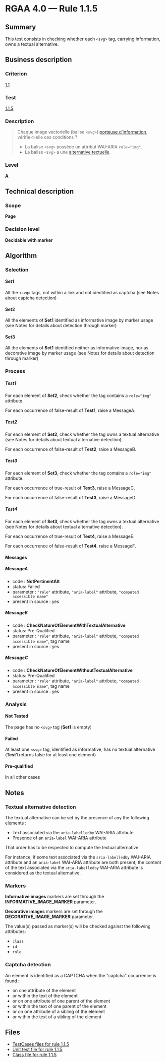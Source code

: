 # RGAA 4.0 — Rule 1.1.5

## Summary

This test consists in checking whether each `<svg>` tag, carrying information, owns a textual alternative.

## Business description

### Criterion

[1.1](https://www.numerique.gouv.fr/publications/rgaa-accessibilite/methode/criteres/#crit-1-1)

### Test

[1.1.5](https://www.numerique.gouv.fr/publications/rgaa-accessibilite/methode/criteres/#test-1-1-5)

### Description

> Chaque image vectorielle (balise `<svg>`) [porteuse d’information](https://www.numerique.gouv.fr/publications/rgaa-accessibilite/methode/glossaire/#image-porteuse-d-information), vérifie-t-elle ces conditions ?
> 
> * La balise `<svg>` possède un attribut WAI-ARIA `role="img"`.
> * La balise `<svg>` a une [alternative textuelle](https://www.numerique.gouv.fr/publications/rgaa-accessibilite/methode/glossaire/#alternative-textuelle-image).

### Level

**A**

## Technical description

### Scope

**Page**

### Decision level

**Decidable with marker**

## Algorithm

### Selection

#### Set1

All the `<svg>` tags, not within a link and not identified as captcha (see Notes about captcha detection)

#### Set2

All the elements of **Set1** identified as informative image by marker usage (see Notes for details about detection through marker)

#### Set3

All the elements of **Set1** identified neither as informative image, nor as decorative image by marker usage (see Notes for details about detection through marker)

### Process

##### Test1

For each element of **Set2**, check whether the tag contains a `role="img"` attribute. 

For each occurrence of false-result of **Test1**, raise a MessageA.

##### Test2

For each element of **Set2**, check whether the tag owns a textual alternative (see Notes for details about textual alternative detection). 

For each occurrence of false-result of **Test2**, raise a MessageB.

##### Test3

For each element of **Set3**, check whether the tag contains a `role="img"` attribute. 

For each occurrence of true-result of **Test3**, raise a MessageC.

For each occurrence of false-result of **Test3**, raise a MessageD.

##### Test4

For each element of **Set3**, check whether the tag owns a textual alternative (see Notes for details about textual alternative detection). 

For each occurrence of true-result of **Test4**, raise a MessageE.

For each occurrence of false-result of **Test4**, raise a MessageF.

#### Messages

##### MessageA 

-    code : **NotPertinentAlt** 
-    status: Failed
-    parameter : `"role"` attribute, `"aria-label"` attribute, `"computed accessible name"`
-    present in source : yes

##### MessageB 

-    code : **CheckNatureOfElementWithTextualAlternative** 
-    status: Pre-Qualified
-    parameter : `"role"` attribute, `"aria-label"` attribute, `"computed accessible name"`, tag name
-    present in source : yes

##### MessageC

-    code : **CheckNatureOfElementWithoutTextualAlternative** 
-    status: Pre-Qualified
-    parameter : `"role"` attribute, `"aria-label"` attribute, `"computed accessible name"`, tag name
-    present in source : yes

### Analysis

#### Not Tested

The page has no `<svg>` tag (**Set1** is empty)

#### Failed

At least one `<svg>` tag, identified as informative, has no textual alternative (**Test1** returns false for at least one element)

#### Pre-qualified

In all other cases

## Notes

### Textual alternative detection

The textual alternative can be set by the presence of any the following elements : 

* Text associated via the `aria-labelledby` WAI-ARIA attribute 
* Presence of an `aria-label` WAI-ARIA attribute

That order has to be respected to compute the textual alternative.

For instance, if some text associated via the `aria-labelledby` WAI-ARIA attribute and an `aria-label` WAI-ARIA attribute 
are both present, the content of the text associated via the `aria-labelledby` WAI-ARIA attribute is considered as the textual alternative.

### Markers 

**Informative images** markers are set through the **INFORMATIVE_IMAGE_MARKER** parameter.

**Decorative images** markers are set through the **DECORATIVE_IMAGE_MARKER** parameter.

The value(s) passed as marker(s) will be checked against the following attributes:

- `class`
- `id`
- `role`

### Captcha detection

An element is identified as a CAPTCHA when the "captcha" occurrence is found :

- on one attribute of the element
- or within the text of the element
- or on one attribute of one parent of the element
- or within the text of one parent of the element
- or on one attribute of a sibling of the element
- or within the text of a sibling of the element

## Files

- [TestCases files for rule 1.1.5](https://gitlab.com/asqatasun/Asqatasun/-/tree/master/rules/rules-rgaa4.0/src/test/resources/testcases/rgaa40/Rgaa40Rule010105/)
- [Unit test file for rule 1.1.5](https://gitlab.com/asqatasun/Asqatasun/-/blob/master/rules/rules-rgaa4.0/src/test/java/org/asqatasun/rules/rgaa40/Rgaa40Rule010105Test.java)
- [Class file for rule 1.1.5](https://gitlab.com/asqatasun/Asqatasun/-/blob/master/rules/rules-rgaa4.0/src/main/java/org/asqatasun/rules/rgaa40/Rgaa40Rule010105.java)


